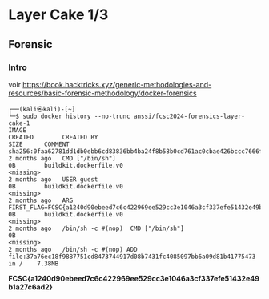 # Layer Cake 1/3
## Forensic
### Intro

voir https://book.hacktricks.xyz/generic-methodologies-and-resources/basic-forensic-methodology/docker-forensics

```shell
┌──(kali㉿kali)-[~]
└─$ sudo docker history --no-trunc anssi/fcsc2024-forensics-layer-cake-1
IMAGE                                                                     CREATED        CREATED BY                                                                                          SIZE      COMMENT
sha256:0faa62781dd1db0ebb6cd83836bb4ba24f8b58b0cd761ac0cbae426bccc7666f   2 months ago   CMD ["/bin/sh"]                                                                                     0B        buildkit.dockerfile.v0
<missing>                                                                 2 months ago   USER guest                                                                                          0B        buildkit.dockerfile.v0
<missing>                                                                 2 months ago   ARG FIRST_FLAG=FCSC{a1240d90ebeed7c6c422969ee529cc3e1046a3cf337efe51432e49b1a27c6ad2}               0B        buildkit.dockerfile.v0
<missing>                                                                 2 months ago   /bin/sh -c #(nop)  CMD ["/bin/sh"]                                                                  0B        
<missing>                                                                 2 months ago   /bin/sh -c #(nop) ADD file:37a76ec18f9887751cd8473744917d08b7431fc4085097bb6a09d81b41775473 in /    7.38MB 
```

**FCSC{a1240d90ebeed7c6c422969ee529cc3e1046a3cf337efe51432e49b1a27c6ad2}**
